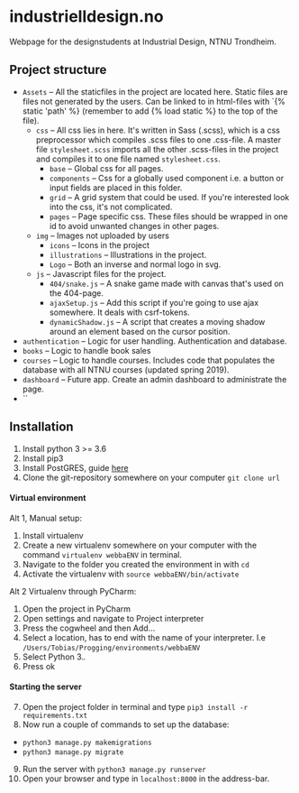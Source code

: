 # industrielldesign.no
Webpage for the designstudents at Industrial Design, NTNU Trondheim.

## Project structure
* `Assets` – All the staticfiles in the project are located here. Static files are files not generated by the users. Can be linked to in html-files with `{% static 'path' %} (remember to add {% load static %} to the top of the file).
  * `css` – All css lies in here. It's written in Sass (.scss), which is a css preprocessor which compiles .scss files to one .css-file. A master file `stylesheet.scss` imports all the other .scss-files in the project and compiles it to one file named `stylesheet.css`.
    * `base` – Global css for all pages.
    * `components` – Css for a globally used component i.e. a button or input fields are placed in this folder.
    * `grid` – A grid system that could be used. If you're interested look into the css, it's not complicated.
    * `pages` – Page specific css. These files should be wrapped in one id to avoid unwanted changes in other pages.
  * `img` – Images not uploaded by users
    * `icons` – Icons in the project
    * `illustrations` – Illustrations in the project.
    * `Logo` – Both an inverse and normal logo in svg.
  * `js` – Javascript files for the project. 
    * `404/snake.js` – A snake game made with canvas that's used on the 404-page.
    * `ajaxSetup.js` – Add this script if you're going to use ajax somewhere. It deals with csrf-tokens.
    * `dynamicShadow.js` – A script that creates a moving shadow around an element based on the cursor position.
* `authentication` – Logic for user handling. Authentication and database.
* `books` – Logic to handle book sales
* `courses` – Logic to handle courses. Includes code that populates the database with all NTNU courses (updated spring 2019).
* `dashboard` – Future app. Create an admin dashboard to administrate the page.
* ``

## Installation

1. Install python 3 >= 3.6
2. Install pip3
3. Install PostGRES, guide [here](https://devcenter.heroku.com/articles/heroku-postgresql#local-setup)
3. Clone the git-repository somewhere on your computer `git clone url`

#### Virtual environment
Alt 1, Manual setup:
1. Install virtualenv
2. Create a new virtualenv somewhere on your computer with the command `virtualenv webbaENV` in terminal.
3. Navigate to the folder you created the environment in with `cd`
4. Activate the virtualenv with `source webbaENV/bin/activate`

Alt 2 Virtualenv through PyCharm:
1. Open the project in PyCharm
2. Open settings and navigate to Project interpreter
3. Press the cogwheel and then Add...
4. Select a location, has to end with the name of your interpreter. I.e `/Users/Tobias/Progging/environments/webbaENV`
5. Select Python 3.*.*
6. Press ok

#### Starting the server

7. Open the project folder in terminal and type `pip3 install -r requirements.txt`
8. Now run a couple of commands to set up the database:
  - `python3 manage.py makemigrations`
  - `python3 manage.py migrate`
9. Run the server with `python3 manage.py runserver`
10. Open your browser and type in `localhost:8000` in the address-bar.

